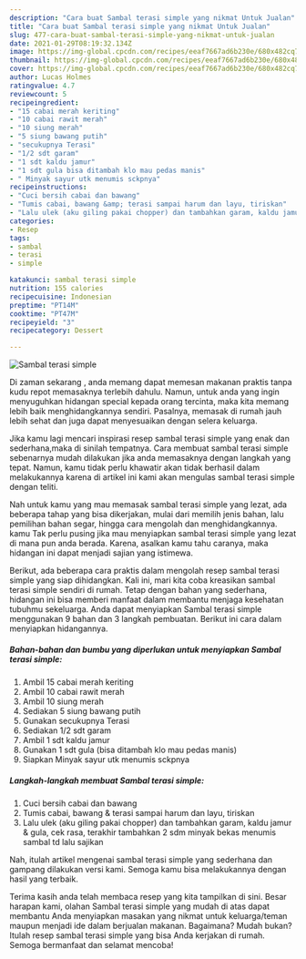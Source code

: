 ```yaml
---
description: "Cara buat Sambal terasi simple yang nikmat Untuk Jualan"
title: "Cara buat Sambal terasi simple yang nikmat Untuk Jualan"
slug: 477-cara-buat-sambal-terasi-simple-yang-nikmat-untuk-jualan
date: 2021-01-29T08:19:32.134Z
image: https://img-global.cpcdn.com/recipes/eeaf7667ad6b230e/680x482cq70/sambal-terasi-simple-foto-resep-utama.jpg
thumbnail: https://img-global.cpcdn.com/recipes/eeaf7667ad6b230e/680x482cq70/sambal-terasi-simple-foto-resep-utama.jpg
cover: https://img-global.cpcdn.com/recipes/eeaf7667ad6b230e/680x482cq70/sambal-terasi-simple-foto-resep-utama.jpg
author: Lucas Holmes
ratingvalue: 4.7
reviewcount: 5
recipeingredient:
- "15 cabai merah keriting"
- "10 cabai rawit merah"
- "10 siung merah"
- "5 siung bawang putih"
- "secukupnya Terasi"
- "1/2 sdt garam"
- "1 sdt kaldu jamur"
- "1 sdt gula bisa ditambah klo mau pedas manis"
- " Minyak sayur utk menumis sckpnya"
recipeinstructions:
- "Cuci bersih cabai dan bawang"
- "Tumis cabai, bawang &amp; terasi sampai harum dan layu, tiriskan"
- "Lalu ulek (aku giling pakai chopper) dan tambahkan garam, kaldu jamur &amp; gula, cek rasa, terakhir tambahkan 2 sdm minyak bekas menumis sambal td lalu sajikan"
categories:
- Resep
tags:
- sambal
- terasi
- simple

katakunci: sambal terasi simple 
nutrition: 155 calories
recipecuisine: Indonesian
preptime: "PT14M"
cooktime: "PT47M"
recipeyield: "3"
recipecategory: Dessert

---
```



![Sambal terasi simple](https://img-global.cpcdn.com/recipes/eeaf7667ad6b230e/680x482cq70/sambal-terasi-simple-foto-resep-utama.jpg)

Di zaman  sekarang , anda memang dapat memesan makanan praktis tanpa kudu repot memasaknya terlebih dahulu. Namun, untuk anda yang ingin menyuguhkan hidangan special kepada orang tercinta, maka kita memang lebih baik menghidangkannya sendiri. Pasalnya, memasak di rumah jauh lebih sehat dan juga dapat menyesuaikan dengan selera keluarga.

Jika kamu lagi mencari inspirasi resep sambal terasi simple yang enak dan sederhana,maka di sinilah tempatnya. Cara membuat sambal terasi simple  sebenarnya mudah dilakukan jika anda memasaknya dengan langkah yang tepat. Namun, kamu tidak perlu khawatir akan tidak berhasil dalam melakukannya 
karena di artikel ini kami akan mengulas sambal terasi simple dengan teliti.  



Nah untuk kamu yang mau memasak sambal terasi simple yang lezat, ada beberapa tahap yang bisa dikerjakan, mulai dari memilih jenis bahan, lalu pemilihan bahan segar, hingga cara mengolah dan menghidangkannya. kamu Tak perlu pusing jika mau menyiapkan sambal terasi simple yang lezat di mana pun anda berada. Karena, asalkan kamu  tahu caranya, maka hidangan ini dapat menjadi sajian yang istimewa.

Berikut, ada beberapa cara praktis  dalam mengolah resep sambal terasi simple yang siap dihidangkan. Kali ini, mari kita coba kreasikan sambal terasi simple sendiri di rumah. Tetap dengan bahan yang sederhana, hidangan ini bisa memberi manfaat dalam membantu menjaga kesehatan tubuhmu sekeluarga. Anda dapat menyiapkan Sambal terasi simple menggunakan 9 bahan dan 3 langkah pembuatan. Berikut ini cara dalam menyiapkan hidangannya.

<!--inarticleads1-->

##### Bahan-bahan dan bumbu yang diperlukan untuk menyiapkan Sambal terasi simple:

1. Ambil 15 cabai merah keriting
1. Ambil 10 cabai rawit merah
1. Ambil 10 siung merah
1. Sediakan 5 siung bawang putih
1. Gunakan secukupnya Terasi
1. Sediakan 1/2 sdt garam
1. Ambil 1 sdt kaldu jamur
1. Gunakan 1 sdt gula (bisa ditambah klo mau pedas manis)
1. Siapkan  Minyak sayur utk menumis sckpnya




<!--inarticleads2-->

##### Langkah-langkah membuat Sambal terasi simple:

1. Cuci bersih cabai dan bawang
1. Tumis cabai, bawang &amp; terasi sampai harum dan layu, tiriskan
1. Lalu ulek (aku giling pakai chopper) dan tambahkan garam, kaldu jamur &amp; gula, cek rasa, terakhir tambahkan 2 sdm minyak bekas menumis sambal td lalu sajikan




Nah, itulah artikel mengenai  sambal terasi simple  yang sederhana dan gampang dilakukan versi kami. Semoga kamu bisa melakukannya dengan hasil yang terbaik. 

Terima kasih anda telah membaca resep yang kita tampilkan di sini. Besar harapan kami, olahan  Sambal terasi simple yang mudah di atas dapat membantu Anda menyiapkan masakan yang nikmat untuk keluarga/teman maupun menjadi ide dalam berjualan makanan. Bagaimana? Mudah bukan? Itulah resep sambal terasi simple yang bisa Anda kerjakan di rumah. Semoga bermanfaat dan selamat mencoba!

